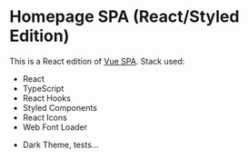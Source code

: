 # Homepage SPA (React/Styled Edition)

This is a React edition of [Vue SPA](https://github.com/d-mv/home). Stack used:

- React
- TypeScript
- React Hooks
- Styled Components
- React Icons
- Web Font Loader

+ Dark Theme, tests...